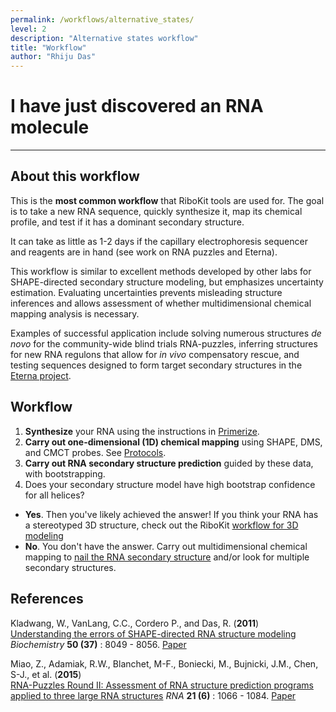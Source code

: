 ```yaml
---
permalink: /workflows/alternative_states/
level: 2
description: "Alternative states workflow"
title: "Workflow"
author: "Rhiju Das"
---
```


# I have just discovered an RNA molecule

<hr/>

## About this workflow
This is the <b>most common workflow</b> that RiboKit tools are used for. The goal is to take a new RNA sequence, quickly synthesize it, map its chemical profile, and test if it has a dominant secondary structure. 

It can take as little as 1-2 days if the capillary electrophoresis sequencer and reagents are in hand (see work on RNA puzzles and Eterna).

This workflow is similar to excellent methods developed by other labs for SHAPE-directed secondary structure modeling, but emphasizes uncertainty estimation. Evaluating uncertainties prevents misleading structure inferences and allows assessment of whether multidimensional chemical mapping analysis is necessary. 

Examples of successful application include solving numerous structures <i>de novo</i> for the community-wide blind trials RNA-puzzles, inferring structures for new RNA regulons that allow for <i>in vivo</i> compensatory rescue, and testing sequences designed to form target secondary structures in the <a href="http://www.eternagame.org">Eterna project</a>.

## Workflow

1. <b>Synthesize</b> your RNA using the instructions in [Primerize](Primerize/). 
2. <b>Carry out one-dimensional (1D) chemical mapping</b> using SHAPE, DMS, and CMCT probes. See [Protocols](/protocol/).
3. <b>Carry out RNA secondary structure prediction</b> guided by these data, with bootstrapping. 
4. Does your secondary structure model have high bootstrap confidence for all helices? 
 + __Yes__. Then you've likely achieved the answer! If you think your RNA has a stereotyped 3D structure, check out the RiboKit [workflow for 3D modeling](/workflows/3D_modeling/)
 + __No__. You don't have the answer. Carry out multidimensional chemical mapping to [nail the RNA secondary structure](2D_modeling) and/or look for multiple secondary structures.

 
## References
>	
Kladwang, W., VanLang, C.C., Cordero P., and Das, R.  (**2011**) <br/>
[Understanding the errors of SHAPE-directed RNA structure modeling](http://pubs.acs.org/doi/abs/10.1021/bi200524n) 
*Biochemistry* **50 (37)** : 8049 - 8056. [Paper](http://pubs.acs.org/doi/abs/10.1021/bi200524n)

>	
Miao, Z., Adamiak, R.W., Blanchet, M-F., Boniecki, M., Bujnicki, J.M., Chen, S-J., et al. (**2015**) <br/>
[RNA-Puzzles Round II: Assessment of RNA structure prediction programs applied to three large RNA structures](http://rnajournal.cshlp.org/content/21/6/1066) *RNA* **21 (6)** : 1066 - 1084. [Paper](https://daslab.stanford.edu/site_data/pub_pdf/2015_Miao_RNA.pdf)


